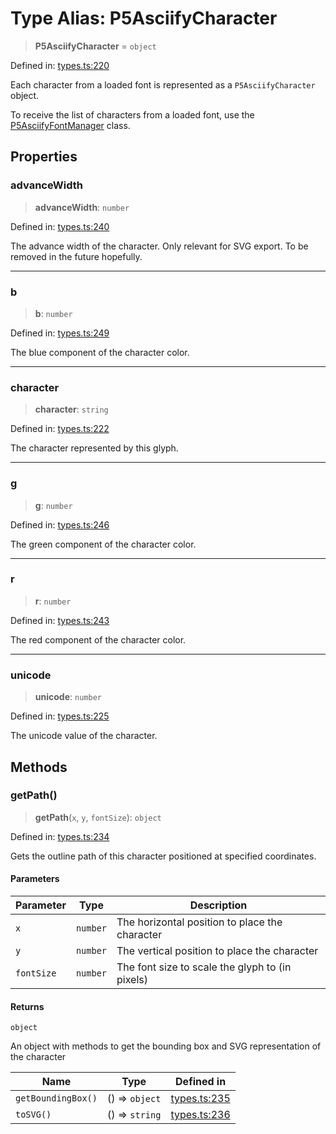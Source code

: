 # Type Alias: P5AsciifyCharacter

> **P5AsciifyCharacter** = `object`

Defined in: [types.ts:220](https://github.com/humanbydefinition/p5.asciify/blob/34e0fc36d6f63973409db8a72db77ba9da8630d9/src/lib/types.ts#L220)

Each character from a loaded font is represented as a `P5AsciifyCharacter` object.

To receive the list of characters from a loaded font, use the [P5AsciifyFontManager](../classes/P5AsciifyFontManager.md) class.

## Properties

### advanceWidth

> **advanceWidth**: `number`

Defined in: [types.ts:240](https://github.com/humanbydefinition/p5.asciify/blob/34e0fc36d6f63973409db8a72db77ba9da8630d9/src/lib/types.ts#L240)

The advance width of the character. Only relevant for SVG export. To be removed in the future hopefully.

---

### b

> **b**: `number`

Defined in: [types.ts:249](https://github.com/humanbydefinition/p5.asciify/blob/34e0fc36d6f63973409db8a72db77ba9da8630d9/src/lib/types.ts#L249)

The blue component of the character color.

---

### character

> **character**: `string`

Defined in: [types.ts:222](https://github.com/humanbydefinition/p5.asciify/blob/34e0fc36d6f63973409db8a72db77ba9da8630d9/src/lib/types.ts#L222)

The character represented by this glyph.

---

### g

> **g**: `number`

Defined in: [types.ts:246](https://github.com/humanbydefinition/p5.asciify/blob/34e0fc36d6f63973409db8a72db77ba9da8630d9/src/lib/types.ts#L246)

The green component of the character color.

---

### r

> **r**: `number`

Defined in: [types.ts:243](https://github.com/humanbydefinition/p5.asciify/blob/34e0fc36d6f63973409db8a72db77ba9da8630d9/src/lib/types.ts#L243)

The red component of the character color.

---

### unicode

> **unicode**: `number`

Defined in: [types.ts:225](https://github.com/humanbydefinition/p5.asciify/blob/34e0fc36d6f63973409db8a72db77ba9da8630d9/src/lib/types.ts#L225)

The unicode value of the character.

## Methods

### getPath()

> **getPath**(`x`, `y`, `fontSize`): `object`

Defined in: [types.ts:234](https://github.com/humanbydefinition/p5.asciify/blob/34e0fc36d6f63973409db8a72db77ba9da8630d9/src/lib/types.ts#L234)

Gets the outline path of this character positioned at specified coordinates.

#### Parameters

| Parameter  | Type     | Description                                     |
| ---------- | -------- | ----------------------------------------------- |
| `x`        | `number` | The horizontal position to place the character  |
| `y`        | `number` | The vertical position to place the character    |
| `fontSize` | `number` | The font size to scale the glyph to (in pixels) |

#### Returns

`object`

An object with methods to get the bounding box and SVG representation of the character

| Name               | Type           | Defined in                                                                                                                          |
| ------------------ | -------------- | ----------------------------------------------------------------------------------------------------------------------------------- |
| `getBoundingBox()` | () => `object` | [types.ts:235](https://github.com/humanbydefinition/p5.asciify/blob/34e0fc36d6f63973409db8a72db77ba9da8630d9/src/lib/types.ts#L235) |
| `toSVG()`          | () => `string` | [types.ts:236](https://github.com/humanbydefinition/p5.asciify/blob/34e0fc36d6f63973409db8a72db77ba9da8630d9/src/lib/types.ts#L236) |
